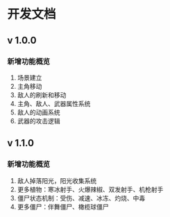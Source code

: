 # 开发文档

## v 1.0.0 

### 新增功能概览

1. 场景建立
2. 主角移动
3. 敌人的刷新和移动
4. 主角、敌人、武器属性系统
5. 敌人的动画系统
6. 武器的攻击逻辑

## v 1.1.0 

### 新增功能概览

1. 敌人掉落阳光，阳光收集系统
2. 更多植物：寒冰射手、火爆辣椒、双发射手、机枪射手
3. 僵尸状态机制：受伤、减速、冰冻、灼烧、中毒
4. 更多僵尸：伴舞僵尸、橄榄球僵尸